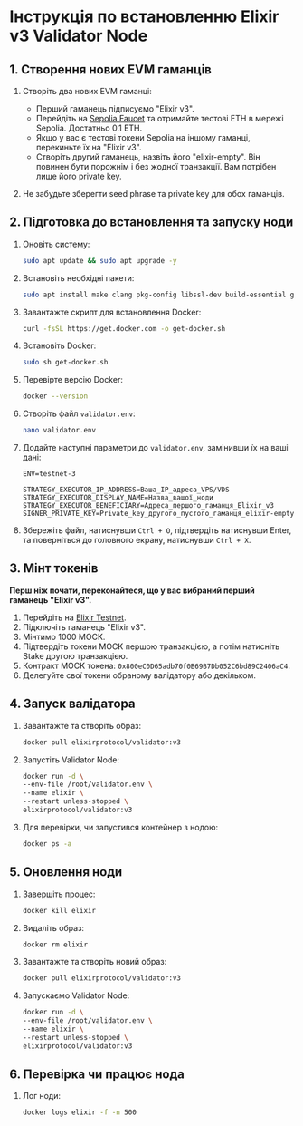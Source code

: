 # Інструкція по встановленню Elixir v3 Validator Node

## 1. Створення нових EVM гаманців

1. Створіть два нових EVM гаманці:
   - Перший гаманець підписуємо "Elixir v3".
   - Перейдіть на [Sepolia Faucet](https://sepoliafaucet.com) та отримайте тестові ETH в мережі Sepolia. Достатньо 0.1 ETH.
   - Якщо у вас є тестові токени Sepolia на іншому гаманці, перекиньте їх на "Elixir v3".
   - Створіть другий гаманець, назвіть його "elixir-empty". Він повинен бути порожнім і без жодної транзакції. Вам потрібен лише його private key.

2. Не забудьте зберегти seed phrase та private key для обох гаманців.

## 2. Підготовка до встановлення та запуску ноди

1. Оновіть систему:
   ```bash
   sudo apt update && sudo apt upgrade -y
   ```

2. Встановіть необхідні пакети:
   ```bash
   sudo apt install make clang pkg-config libssl-dev build-essential git gcc chrony curl jq ncdu bsdmainutils htop net-tools lsof fail2ban wget -y
   ```

3. Завантажте скрипт для встановлення Docker:
   ```bash
   curl -fsSL https://get.docker.com -o get-docker.sh
   ```

4. Встановіть Docker:
   ```bash
   sudo sh get-docker.sh
   ```

5. Перевірте версію Docker:
   ```bash
   docker --version
   ```

6. Створіть файл `validator.env`:
   ```bash
   nano validator.env
   ```

7. Додайте наступні параметри до `validator.env`, замінивши їх на ваші дані:
   ```env
   ENV=testnet-3

   STRATEGY_EXECUTOR_IP_ADDRESS=Ваша_IP_адреса_VPS/VDS
   STRATEGY_EXECUTOR_DISPLAY_NAME=Назва_вашої_ноди
   STRATEGY_EXECUTOR_BENEFICIARY=Адреса_першого_гаманця_Elixir_v3
   SIGNER_PRIVATE_KEY=Private_key_другого_пустого_гаманця_elixir-empty
   ```

8. Збережіть файл, натиснувши `Ctrl + O`, підтвердіть натиснувши Enter, та поверніться до головного екрану, натиснувши `Ctrl + X`.

## 3. Мінт токенів

**Перш ніж почати, переконайтеся, що у вас вибраний перший гаманець "Elixir v3".**

1. Перейдіть на [Elixir Testnet](https://testnet-3.elixir.xyz/).
2. Підключіть гаманець "Elixir v3".
3. Мінтимо 1000 MOCK.
4. Підтвердіть токени MOCK першою транзакцією, а потім натисніть Stake другою транзакцією.
5. Контракт MOCK токена: `0x800eC0D65adb70f0B69B7Db052C6bd89C2406aC4`.
6. Делегуйте свої токени обраному валідатору або декільком.

## 4. Запуск валідатора

1. Завантажте та створіть образ:
   ```bash
   docker pull elixirprotocol/validator:v3
   ```

2. Запустіть Validator Node:
   ```bash
   docker run -d \
   --env-file /root/validator.env \
   --name elixir \
   --restart unless-stopped \
   elixirprotocol/validator:v3
   ```

3. Для перевірки, чи запустився контейнер з нодою:
   ```bash
   docker ps -a
   ```

## 5. Оновлення ноди

1. Завершіть процес:
   ```bash
   docker kill elixir
   ```

2. Видаліть образ:
   ```bash
   docker rm elixir
   ```

3. Завантажте та створіть новий образ:
   ```bash
   docker pull elixirprotocol/validator:v3
   ```

4. Запускаємо Validator Node:
    ```bash
   docker run -d \
   --env-file /root/validator.env \
   --name elixir \
   --restart unless-stopped \
   elixirprotocol/validator:v3
   ```

## 6. Перевірка чи працює нода

1. Лог ноди:
   ```bash
   docker logs elixir -f -n 500
   ```
